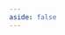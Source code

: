```yaml
---
aside: false
---
```


<script setup>
import { ref } from 'vue';
import data from './route.dox.json';

const comments = ref(data)
</script>

<Dox :data="comments" />
